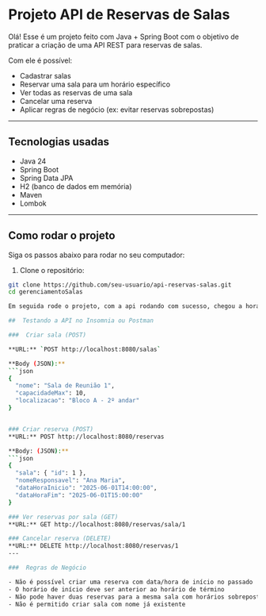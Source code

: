 # Projeto API de Reservas de Salas 

Olá! Esse é um projeto feito com Java + Spring Boot com o objetivo de praticar a criação de uma API REST para reservas de salas.

Com ele é possível:

- Cadastrar salas  
- Reservar uma sala para um horário específico  
- Ver todas as reservas de uma sala  
- Cancelar uma reserva  
- Aplicar regras de negócio (ex: evitar reservas sobrepostas)

---

##  Tecnologias usadas

- Java 24
- Spring Boot 
- Spring Data JPA
- H2 (banco de dados em memória)
- Maven
- Lombok

---

##  Como rodar o projeto

Siga os passos abaixo para rodar no seu computador:

1. Clone o repositório:

```bash
git clone https://github.com/seu-usuario/api-reservas-salas.git
cd gerenciamentoSalas

Em seguida rode o projeto, com a api rodando com sucesso, chegou a hora dos testes.

##  Testando a API no Insomnia ou Postman

###  Criar sala (POST)

**URL:** `POST http://localhost:8080/salas`

**Body (JSON):**
```json
{
  "nome": "Sala de Reunião 1",
  "capacidadeMax": 10,
  "localizacao": "Bloco A - 2º andar"
}


### Criar reserva (POST)
**URL:** POST http://localhost:8080/reservas

**Body: (JSON):**
```json
{
  "sala": { "id": 1 },
  "nomeResponsavel": "Ana Maria",
  "dataHoraInicio": "2025-06-01T14:00:00",
  "dataHoraFim": "2025-06-01T15:00:00"
}

### Ver reservas por sala (GET)
**URL:** GET http://localhost:8080/reservas/sala/1

### Cancelar reserva (DELETE)
**URL:** DELETE http://localhost:8080/reservas/1
---

###  Regras de Negócio

- Não é possível criar uma reserva com data/hora de início no passado
- O horário de início deve ser anterior ao horário de término
- Não pode haver duas reservas para a mesma sala com horários sobrepostos
- Não é permitido criar sala com nome já existente
